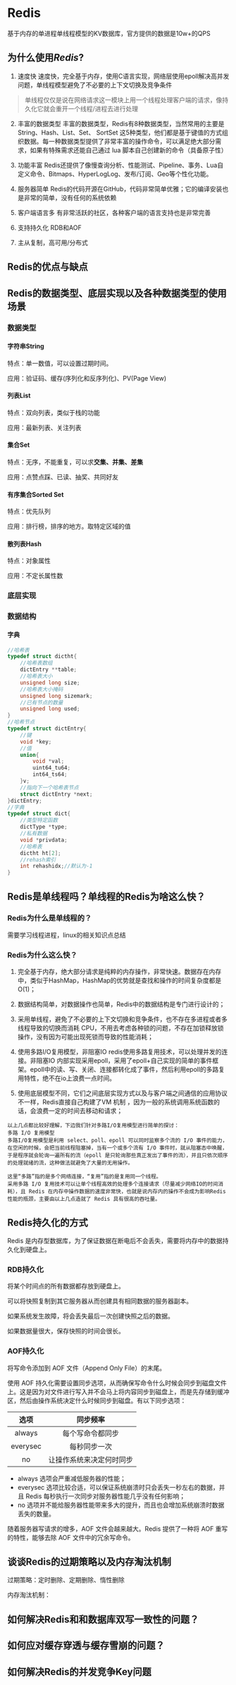 # Redis

基于内存的单进程单线程模型的KV数据库，官方提供的数据是10w+的QPS

## 为什么使用*Redis*?

1. 速度快
速度快，完全基于内存，使用C语言实现，网络层使用epoll解决高并发问题，单线程模型避免了不必要的上下文切换及竞争条件
> 单线程仅仅是说在网络请求这一模块上用一个线程处理客户端的请求，像持久化它就会重开一个线程/进程去进行处理

2. 丰富的数据类型
丰富的数据类型，Redis有8种数据类型，当然常用的主要是 String、Hash、List、Set、 SortSet 这5种类型，他们都是基于键值的方式组织数据。每一种数据类型提供了非常丰富的操作命令，可以满足绝大部分需求，如果有特殊需求还能自己通过 lua 脚本自己创建新的命令（具备原子性）

3. 功能丰富
Redis还提供了像慢查询分析、性能测试、Pipeline、事务、Lua自定义命令、Bitmaps、HyperLogLog、发布/订阅、Geo等个性化功能。

4. 服务器简单
Redis的代码开源在GitHub，代码非常简单优雅；它的编译安装也是非常的简单，没有任何的系统依赖

5. 客户端语言多
有非常活跃的社区，各种客户端的语言支持也是非常完善

6. 支持持久化
RDB和AOF

7. 主从复制，高可用/分布式
## Redis的优点与缺点

## Redis的数据类型、底层实现以及各种数据类型的使用场景

### 数据类型

#### 字符串String  

特点：单一数值，可以设置过期时间。

应用：验证码、缓存(序列化和反序列化)、PV(Page View)

#### 列表List

特点：双向列表，类似于栈的功能

应用：最新列表、关注列表

#### 集合Set

特点：无序，不能重复，可以求**交集、并集、差集**

应用：点赞点踩、已读、抽奖、共同好友

#### 有序集合Sorted Set

特点：优先队列

应用：排行榜，排序的地方。取特定区域的值

#### 散列表Hash

特点：对象属性

应用：不定长属性数

### 底层实现
### 数据结构
#### 字典
~~~c
//哈希表
typedef struct dictht{
    //哈希表数组
	dictEntry **table;
    //哈希表大小
	unsigned long size;
    //哈希表大小掩码
	unsigned long sizemark;
    //已有节点的数量
	unsigned long used;
}
//哈希节点
typedef struct dictEntry{
	//键
	void *key;
	//值
	union{
		void *val;
		uint64_tu64;
		int64_ts64;
	}v;
	//指向下一个哈希表节点
	struct dictEntry *next;	
}dictEntry;
//字典
typedef struct dict{
	//类型特定函数
	dictType *type;
	//私有数据
	void *privdata;
	//哈希表
	dictht ht[2];
	//rehash索引
	int rehashidx;//默认为-1
}
~~~
## Redis是单线程吗？单线程的Redis为啥这么快？

### Redis为什么是单线程的？

需要学习线程进程，linux的相关知识点总结

### Redis为什么这么快？
1. 完全基于内存，绝大部分请求是纯粹的内存操作，非常快速。数据存在内存中，类似于HashMap，HashMap的优势就是查找和操作的时间复杂度都是O(1)；

2. 数据结构简单，对数据操作也简单，Redis中的数据结构是专门进行设计的；

3. 采用单线程，避免了不必要的上下文切换和竞争条件，也不存在多进程或者多线程导致的切换而消耗 CPU，不用去考虑各种锁的问题，不存在加锁释放锁操作，没有因为可能出现死锁而导致的性能消耗；

4. 使用多路I/O复用模型，非阻塞IO
redis使用多路复用技术，可以处理并发的连接。非阻塞IO 内部实现采用epoll，采用了epoll+自己实现的简单的事件框架。epoll中的读、写、关闭、连接都转化成了事件，然后利用epoll的多路复用特性，绝不在io上浪费一点时间。

5. 使用底层模型不同，它们之间底层实现方式以及与客户端之间通信的应用协议不一样，Redis直接自己构建了VM 机制 ，因为一般的系统调用系统函数的话，会浪费一定的时间去移动和请求；
~~~
以上几点都比较好理解，下边我们针对多路I/O复用模型进行简单的探讨：
多路 I/O 复用模型
多路I/O复用模型是利用 select、poll、epoll 可以同时监察多个流的 I/O 事件的能力，在空闲的时候，会把当前线程阻塞掉，当有一个或多个流有 I/O 事件时，就从阻塞态中唤醒，于是程序就会轮询一遍所有的流（epoll 是只轮询那些真正发出了事件的流），并且只依次顺序的处理就绪的流，这种做法就避免了大量的无用操作。

这里“多路”指的是多个网络连接，“复用”指的是复用同一个线程。
采用多路 I/O 复用技术可以让单个线程高效的处理多个连接请求（尽量减少网络IO的时间消耗），且 Redis 在内存中操作数据的速度非常快，也就是说内存内的操作不会成为影响Redis性能的瓶颈，主要由以上几点造就了 Redis 具有很高的吞吐量。
~~~

## Redis持久化的方式

Redis 是内存型数据库，为了保证数据在断电后不会丢失，需要将内存中的数据持久化到硬盘上。

### RDB持久化
将某个时间点的所有数据都存放到硬盘上。

可以将快照复制到其它服务器从而创建具有相同数据的服务器副本。

如果系统发生故障，将会丢失最后一次创建快照之后的数据。

如果数据量很大，保存快照的时间会很长。
### AOF持久化

将写命令添加到 AOF 文件（Append Only File）的末尾。

使用 AOF 持久化需要设置同步选项，从而确保写命令什么时候会同步到磁盘文件上。这是因为对文件进行写入并不会马上将内容同步到磁盘上，而是先存储到缓冲区，然后由操作系统决定什么时候同步到磁盘。有以下同步选项：

|   选项   |         同步频率         |
| :------: | :----------------------: |
|  always  |     每个写命令都同步     |
| everysec |       每秒同步一次       |
|    no    | 让操作系统来决定何时同步 |

- always 选项会严重减低服务器的性能；
- everysec 选项比较合适，可以保证系统崩溃时只会丢失一秒左右的数据，并且 Redis 每秒执行一次同步对服务器性能几乎没有任何影响；
- no 选项并不能给服务器性能带来多大的提升，而且也会增加系统崩溃时数据丢失的数量。

随着服务器写请求的增多，AOF 文件会越来越大。Redis 提供了一种将 AOF 重写的特性，能够去除 AOF 文件中的冗余写命令。

## 谈谈Redis的过期策略以及内存淘汰机制

过期策略：定时删除、定期删除、惰性删除

内存淘汰机制：

## 如何解决Redis和和数据库双写一致性的问题？



## 如何应对缓存穿透与缓存雪崩的问题？



## 如何解决Redis的并发竞争Key问题


